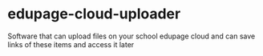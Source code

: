 # edupage-cloud-uploader
Software that can upload files on your school edupage cloud and can save links of these items and access it later
